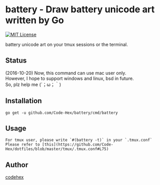 battery - Draw battery unicode art written by Go
=======

[![MIT License](http://img.shields.io/badge/license-MIT-blue.svg?style=flat)](LICENSE)
  
battery unicode art on your tmux sessions or the terminal.  

## Status
(2016-10-20)
Now, this command can use mac user only.  
However, I hope to support windows and linux, bsd in future.   
So, plz help me (´；ω；｀)  

## Installation
    go get -u github.com/Code-Hex/battery/cmd/battery

## Usage
	For tmux user, please write `#(battery -t)` in your `.tmux.conf`  
	Please refer to [this](https://github.com/Code-Hex/dotfiles/blob/master/tmux/.tmux.conf#L75)

## Author
[codehex](https://twitter.com/CodeHex)

